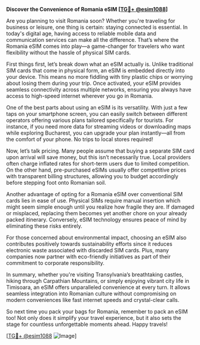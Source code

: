 **Discover the Convenience of Romania eSIM [[TG💪+ @esim1088](https://t.me/s/esim1088)]**

Are you planning to visit Romania soon? Whether you're traveling for business or leisure, one thing is certain: staying connected is essential. In today's digital age, having access to reliable mobile data and communication services can make all the difference. That’s where the Romania eSIM comes into play—a game-changer for travelers who want flexibility without the hassle of physical SIM cards.

First things first, let’s break down what an eSIM actually is. Unlike traditional SIM cards that come in physical form, an eSIM is embedded directly into your device. This means no more fiddling with tiny plastic chips or worrying about losing them during your trip. Once activated, your eSIM provides seamless connectivity across multiple networks, ensuring you always have access to high-speed internet wherever you go in Romania.

One of the best parts about using an eSIM is its versatility. With just a few taps on your smartphone screen, you can easily switch between different operators offering various plans tailored specifically for tourists. For instance, if you need more data for streaming videos or downloading maps while exploring Bucharest, you can upgrade your plan instantly—all from the comfort of your phone. No trips to local stores required!

Now, let’s talk pricing. Many people assume that buying a separate SIM card upon arrival will save money, but this isn’t necessarily true. Local providers often charge inflated rates for short-term users due to limited competition. On the other hand, pre-purchased eSIMs usually offer competitive prices with transparent billing structures, allowing you to budget accordingly before stepping foot onto Romanian soil.

Another advantage of opting for a Romania eSIM over conventional SIM cards lies in ease of use. Physical SIMs require manual insertion which might seem simple enough until you realize how fragile they are. If damaged or misplaced, replacing them becomes yet another chore on your already packed itinerary. Conversely, eSIM technology ensures peace of mind by eliminating these risks entirely.

For those concerned about environmental impact, choosing an eSIM also contributes positively towards sustainability efforts since it reduces electronic waste associated with discarded SIM cards. Plus, many companies now partner with eco-friendly initiatives as part of their commitment to corporate responsibility.

In summary, whether you're visiting Transylvania’s breathtaking castles, hiking through Carpathian Mountains, or simply enjoying vibrant city life in Timisoara, an eSIM offers unparalleled convenience at every turn. It allows seamless integration into Romanian culture without compromising on modern conveniences like fast internet speeds and crystal-clear calls.

So next time you pack your bags for Romania, remember to pack an eSIM too! Not only does it simplify your travel experience, but it also sets the stage for countless unforgettable moments ahead. Happy travels!

[[TG💪+ @esim1088](https://t.me/s/esim1088) ![Image](https://i.postimg.cc/Y0z9fWf4/image.png)]